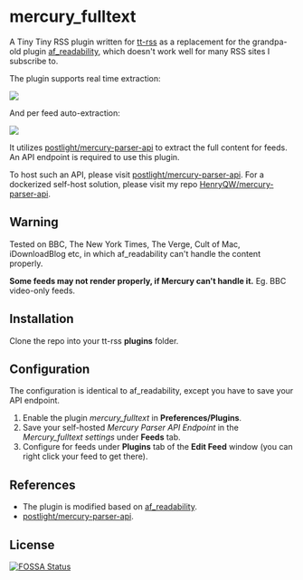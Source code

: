 # mercury_fulltext

A Tiny Tiny RSS plugin written for [tt-rss](https://tt-rss.org) as a replacement for the grandpa-old plugin [af_readability](https://git.tt-rss.org/fox/tt-rss/src/master/plugins/af_readability), which doesn't work well for many RSS sites I subscribe to.

The plugin supports real time extraction:

![](https://share.henry.wang/ubHtDz/uxyKk68jqY+)

And per feed auto-extraction:

![](https://share.henry.wang/9HJemY/BlTnDhuUGC+)

It utilizes [postlight/mercury-parser-api](https://github.com/postlight/mercury-parser-api) to extract the full content for feeds. An API endpoint is required to use this plugin.

To host such an API, please visit [postlight/mercury-parser-api](https://github.com/postlight/mercury-parser-api). For a dockerized self-host solution, please visit my repo [HenryQW/mercury-parser-api](https://github.com/HenryQW/mercury-parser-api).

## Warning

Tested on BBC, The New York Times, The Verge, Cult of Mac, iDownloadBlog etc, in which af_readability can't handle the content properly.

**Some feeds may not render properly, if Mercury can't handle it.** Eg. BBC video-only feeds.

## Installation

Clone the repo into your tt-rss **plugins** folder.

## Configuration

The configuration is identical to af_readability, except you have to save your API endpoint.

1. Enable the plugin _mercury_fulltext_ in **Preferences/Plugins**.
2. Save your self-hosted _Mercury Parser API Endpoint_ in the _Mercury_fulltext settings_ under **Feeds** tab.
3. Configure for feeds under **Plugins** tab of the **Edit Feed** window (you can right click your feed to get there).

## References

- The plugin is modified based on [af_readability](https://git.tt-rss.org/fox/tt-rss/src/master/plugins/af_readability).
- [postlight/mercury-parser-api](https://github.com/postlight/mercury-parser-api).

## License

[![FOSSA Status](https://app.fossa.io/api/projects/git%2Bgithub.com%2FHenryQW%2Fmercury_fulltext.svg?type=large)](https://app.fossa.io/projects/git%2Bgithub.com%2FHenryQW%2Fmercury_fulltext?ref=badge_large)

